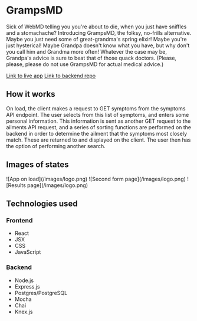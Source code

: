 <h1>GrampsMD</h1>

Sick of WebMD telling you you're about to die, when you just have sniffles and a stomachache? Introducing GrampsMD, the folksy, no-frills alternative. Maybe you just need some of great-grandma's spring elixir! Maybe you're just hysterical! Maybe Grandpa doesn't know what you have, but why don't you call him and Grandma more often! Whatever the case may be, Grandpa's advice is sure to beat that of those quack doctors. (Please, please, please do not use GrampsMD for actual medical advice.)

[Link to live app](https://grampsmd.now.sh/)
[Link to backend repo](https://github.com/gusmcnair/GrampsMD_API)

<h2>How it works</h2>
On load, the client makes a request to GET symptoms from the symptoms API endpoint. The user selects from this list of symptoms, and enters some personal information. This information is sent as another GET request to the ailments API request, and a series of sorting functions are performed on the backend in order to determine the ailment that the symptoms most closely match. These are returned to and displayed on the client. The user then has the option of performing another search.

<h2>Images of states</h2>
![App on load](/images/logo.png)
![Second form page](/images/logo.png)
![Results page](/images/logo.png)

<h2>Technologies used</h2>
<h3>Frontend</h3>
<ul>
    <li>React</li>
    <li>JSX</li>
    <li>CSS</li>
    <li>JavaScript</li>
</ul>
<h3>Backend</h3>
<ul>
    <li>Node.js</li>
    <li>Express.js</li>
    <li>Postgres/PostgreSQL</li>
    <li>Mocha</li>
    <li>Chai</li>
    <li>Knex.js</li>
</ul>